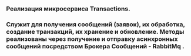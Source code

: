 <h3> Реализация микросервиса Transactions. <h3>
Служит для получения сообщений (заявок), их обработка, создание транзакций, их хранение и обновление.
Методы реализованы через получение и отправку асинхронных сообщений посредством Брокера Сообщений - <b> RabbitMq <b>.
